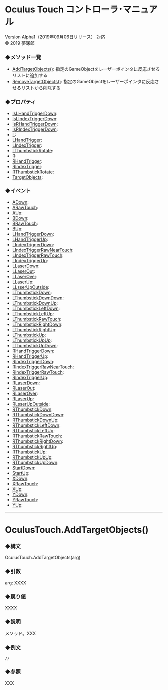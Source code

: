 # Oculus Touch コントローラ･マニュアル
Version Alpha1（2019年09月06日リリース） 対応  
© 2019 夢寐郎

### ◆メソッド一覧
* [AddTargetObjects()](#AddTargetObjects): 指定のGameObjectをレーザーポインタに反応させるリストに追加する
* [RemoveTargetObjects()](#RemoveTargetObjects): 指定のGameObjectをレーザーポインタに反応させるリストから削除する

### ◆プロパティ
* [IsLHandTriggerDown](#IsLHandTriggerDown):
* [IsLIndexTriggerDown](#IsLIndexTriggerDown):
* [IsRHandTriggerDown](#IsRHandTriggerDown):
* [IsRIndexTriggerDown](#IsRIndexTriggerDown):
* [L](#L):
* [LHandTrigger](#LHandTrigger):
* [LIndexTrigger](#LIndexTrigger):
* [LThumbstickRotate](#LThumbstickRotate):
* [R](#R):
* [RHandTrigger](#RHandTrigger):
* [RIndexTrigger](#RIndexTrigger):
* [RThumbstickRotate](#RThumbstickRotate):
* [TargetObjects](#TargetObjects):

### ◆イベント
* [ADown](#):
* [ARawTouch](#):
* [AUp](#):
* [BDown](#):
* [BRawTouch](#):
* [BUp](#):
* [LHandTriggerDown](#):
* [LHandTriggerUp](#):
* [LIndexTriggerDown](#):
* [LIndexTriggerRawNearTouch](#):
* [LIndexTriggerRawTouch](#):
* [LIndexTriggerUp](#):
* [LLaserDown](#):
* [LLaserOut](#):
* [LLaserOver](#):
* [LLaserUp](#):
* [LLsserUpOutside](#):
* [LThumbstickDown](#):
* [LThumbstickDownDown](#):
* [LThumbstickDownUp](#):
* [LThumbstickLeftDown](#):
* [LThumbstickLeftUp](#):
* [LThumbstickRawTouch](#):
* [LThumbstickRightDown](#):
* [LThumbstickRightUp](#):
* [LThumbstickUp](#):
* [LThumbstickUpUp](#):
* [LThumbstickUpDown](#):
* [RHandTriggerDown](#):
* [RHandTriggerUp](#):
* [RIndexTriggerDown](#):
* [RIndexTriggerRawNearTouch](#):
* [RIndexTriggerRawTouch](#):
* [RIndexTriggerUp](#):
* [RLaserDown](#):
* [RLaserOut](#):
* [RLaserOver](#):
* [RLaserUp](#):
* [RLsserUpOutside](#):
* [RThumbstickDown](#):
* [RThumbstickDownDown](#):
* [RThumbstickDownUp](#):
* [RThumbstickLeftDown](#):
* [RThumbstickLeftUp](#):
* [RThumbstickRawTouch](#):
* [RThumbstickRightDown](#):
* [RThumbstickRightUp](#):
* [RThumbstickUp](#):
* [RThumbstickUpUp](#):
* [RThumbstickUpDown](#):
* [StartDown](#):
* [StartUp](#):
* [XDown](#):
* [XRawTouch](#):
* [XUp](#):
* [YDown](#):
* [YRawTouch](#):
* [YUp](#):

***

<a name="AddTargetObjects()"></a>
# OculusTouch.AddTargetObjects()

### ◆構文
OculusTouch.AddTargetObjects(arg)

### ◆引数
arg: XXXX  

### ◆戻り値
XXXX  

### ◆説明
メソッド。XXX  

### ◆例文
```
//
```

### ◆参照
XXX